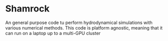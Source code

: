 # Shamrock

An general purpose code tu perform hydrodynamical simulations with various numerical methods.
This code is platform agnostic, meaning that it can run on a laptop up to a multi-GPU cluster
